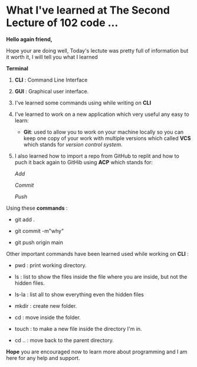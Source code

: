 # What I've learned at The Second Lecture of 102 code ...
**Hello again friend,**

Hope your are doing well, Today's lectute was pretty full of information but it worth it, I will tell you what I learned 

  **Terminal**

1. **CLI** : Command Line Interface 
2. **GUI** : Graphical user interface.
3. I've learned some commands using while writing on **CLI**  
4. I've learned to work on a new application which very useful any easy to learn: 
 
     - **Git**: used to allow you to work on your machine locally 
   so you can keep one copy of your work with multiple versions which called **VCS** which stands for *version control system*.


5. I also learned how to import a repo from GitHub to replit and how to puch it back again to GitHib using **ACP** which stands for:
   
   *Add*
   
   *Commit* 
   
   *Push*

  Using these **commands** :
   
   - git add .

   - git commit -m"why"

   - git push origin main      
  
  
  Other important commands have been learned used while working on **CLI** : 


  - pwd : print working directory.


  - ls : list to show the files inside the file where you are inside, but not the hidden files.


  - ls-la : list all to show everything even the hidden files 


  - mkdir : create new folder.


  - cd : move inside the folder.


  - touch : to make a new file inside the directory I'm in.


  - cd .. : move back to the parent directory.
   


**Hope** you are encouraged now to learn more about programming and I am here for any help and support.
